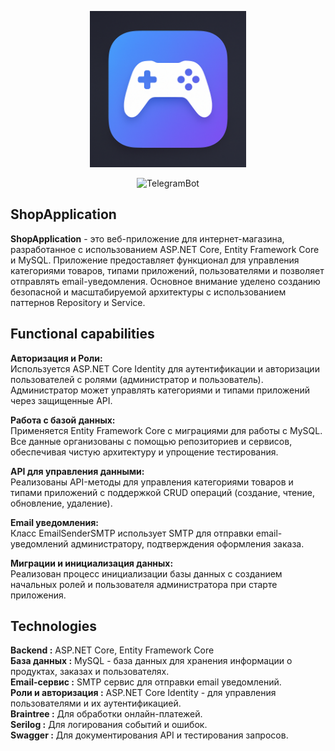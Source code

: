 
<p align="center">
      <img src="ShopApplication/wwwroot/image.png" width="250">
</p>

<p align="center">
  <img src="https://img.shields.io/badge/.NET-Version 8.0-blue" alt="TelegramBot">
</p>

## ShopApplication
**ShopApplication** - это веб-приложение для интернет-магазина, разработанное с использованием ASP.NET Core, Entity Framework Core и MySQL. Приложение предоставляет функционал для управления категориями товаров, типами приложений, пользователями и позволяет отправлять email-уведомления. Основное внимание уделено созданию безопасной и масштабируемой архитектуры с использованием паттернов Repository и Service.

## Functional capabilities
**Авторизация и Роли:**<br>
Используется ASP.NET Core Identity для аутентификации и авторизации пользователей с ролями (администратор и пользователь). Администратор может управлять категориями и типами приложений через защищенные API.

**Работа с базой данных:**<br>
Применяется Entity Framework Core с миграциями для работы с MySQL. Все данные организованы с помощью репозиториев и сервисов, обеспечивая чистую архитектуру и упрощение тестирования.

**API для управления данными:**<br>
Реализованы API-методы для управления категориями товаров и типами приложений с поддержкой CRUD операций (создание, чтение, обновление, удаление).

**Email уведомления:**<br>
Класс EmailSenderSMTP использует SMTP для отправки email-уведомлений администратору, подтверждения оформления заказа.

**Миграции и инициализация данных:**<br>
Реализован процесс инициализации базы данных с созданием начальных ролей и пользователя администратора при старте приложения.

## Technologies
**Backend :** ASP.NET Core, Entity Framework Core<br>
**База данных :** MySQL - база данных для хранения информации о продуктах, заказах и пользователях.<br>
**Email-сервис :** SMTP сервис для отправки email уведомлений.<br>
**Роли и авторизация :** ASP.NET Core Identity - для управления пользователями и их аутентификацией.<br>
**Braintree :** Для обработки онлайн-платежей.<br>
**Serilog :** Для логирования событий и ошибок.<br>
**Swagger :** Для документирования API и тестирования запросов.<br>

